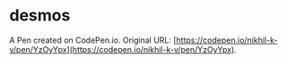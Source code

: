 # desmos

A Pen created on CodePen.io. Original URL: [https://codepen.io/nikhil-k-v/pen/YzOyYpx](https://codepen.io/nikhil-k-v/pen/YzOyYpx).

